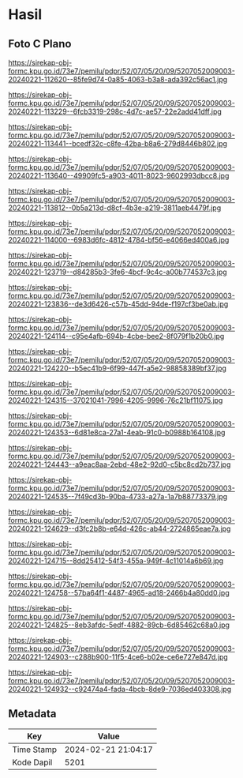 # Hasil

## Foto C Plano

https://sirekap-obj-formc.kpu.go.id/73e7/pemilu/pdpr/52/07/05/20/09/5207052009003-20240221-112620--85fe9d74-0a85-4063-b3a8-ada392c56ac1.jpg

https://sirekap-obj-formc.kpu.go.id/73e7/pemilu/pdpr/52/07/05/20/09/5207052009003-20240221-113229--6fcb3319-298c-4d7c-ae57-22e2add41dff.jpg

https://sirekap-obj-formc.kpu.go.id/73e7/pemilu/pdpr/52/07/05/20/09/5207052009003-20240221-113441--bcedf32c-c8fe-42ba-b8a6-279d8446b802.jpg

https://sirekap-obj-formc.kpu.go.id/73e7/pemilu/pdpr/52/07/05/20/09/5207052009003-20240221-113640--49909fc5-a903-4011-8023-9602993dbcc8.jpg

https://sirekap-obj-formc.kpu.go.id/73e7/pemilu/pdpr/52/07/05/20/09/5207052009003-20240221-113812--0b5a213d-d8cf-4b3e-a219-3811aeb4479f.jpg

https://sirekap-obj-formc.kpu.go.id/73e7/pemilu/pdpr/52/07/05/20/09/5207052009003-20240221-114000--6983d6fc-4812-4784-bf56-e4066ed400a6.jpg

https://sirekap-obj-formc.kpu.go.id/73e7/pemilu/pdpr/52/07/05/20/09/5207052009003-20240221-123719--d84285b3-3fe6-4bcf-9c4c-a00b774537c3.jpg

https://sirekap-obj-formc.kpu.go.id/73e7/pemilu/pdpr/52/07/05/20/09/5207052009003-20240221-123836--de3d6426-c57b-45dd-94de-f197cf3be0ab.jpg

https://sirekap-obj-formc.kpu.go.id/73e7/pemilu/pdpr/52/07/05/20/09/5207052009003-20240221-124114--c95e4afb-694b-4cbe-bee2-8f079f1b20b0.jpg

https://sirekap-obj-formc.kpu.go.id/73e7/pemilu/pdpr/52/07/05/20/09/5207052009003-20240221-124220--b5ec41b9-6f99-447f-a5e2-98858389bf37.jpg

https://sirekap-obj-formc.kpu.go.id/73e7/pemilu/pdpr/52/07/05/20/09/5207052009003-20240221-124315--37021041-7996-4205-9996-76c21bf11075.jpg

https://sirekap-obj-formc.kpu.go.id/73e7/pemilu/pdpr/52/07/05/20/09/5207052009003-20240221-124353--6d81e8ca-27a1-4eab-91c0-b0988b164108.jpg

https://sirekap-obj-formc.kpu.go.id/73e7/pemilu/pdpr/52/07/05/20/09/5207052009003-20240221-124443--a9eac8aa-2ebd-48e2-92d0-c5bc8cd2b737.jpg

https://sirekap-obj-formc.kpu.go.id/73e7/pemilu/pdpr/52/07/05/20/09/5207052009003-20240221-124535--7f49cd3b-90ba-4733-a27a-1a7b88773379.jpg

https://sirekap-obj-formc.kpu.go.id/73e7/pemilu/pdpr/52/07/05/20/09/5207052009003-20240221-124629--d3fc2b8b-e64d-426c-ab44-2724865eae7a.jpg

https://sirekap-obj-formc.kpu.go.id/73e7/pemilu/pdpr/52/07/05/20/09/5207052009003-20240221-124715--8dd25412-54f3-455a-949f-4c11014a6b69.jpg

https://sirekap-obj-formc.kpu.go.id/73e7/pemilu/pdpr/52/07/05/20/09/5207052009003-20240221-124758--57ba64f1-4487-4965-ad18-2466b4a80dd0.jpg

https://sirekap-obj-formc.kpu.go.id/73e7/pemilu/pdpr/52/07/05/20/09/5207052009003-20240221-124825--8eb3afdc-5edf-4882-89cb-6d85462c68a0.jpg

https://sirekap-obj-formc.kpu.go.id/73e7/pemilu/pdpr/52/07/05/20/09/5207052009003-20240221-124903--c288b900-11f5-4ce6-b02e-ce6e727e847d.jpg

https://sirekap-obj-formc.kpu.go.id/73e7/pemilu/pdpr/52/07/05/20/09/5207052009003-20240221-124932--c92474a4-fada-4bcb-8de9-7036ed403308.jpg


## Metadata

| Key        | Value               |
| ---------- | ------------------- |
| Time Stamp | 2024-02-21 21:04:17 |
| Kode Dapil | 5201                |




